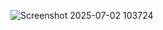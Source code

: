 ![Screenshot 2025-07-02 103724](https://github.com/user-attachments/assets/ee12a84c-d6e0-4fbc-979f-9420516548c8)
